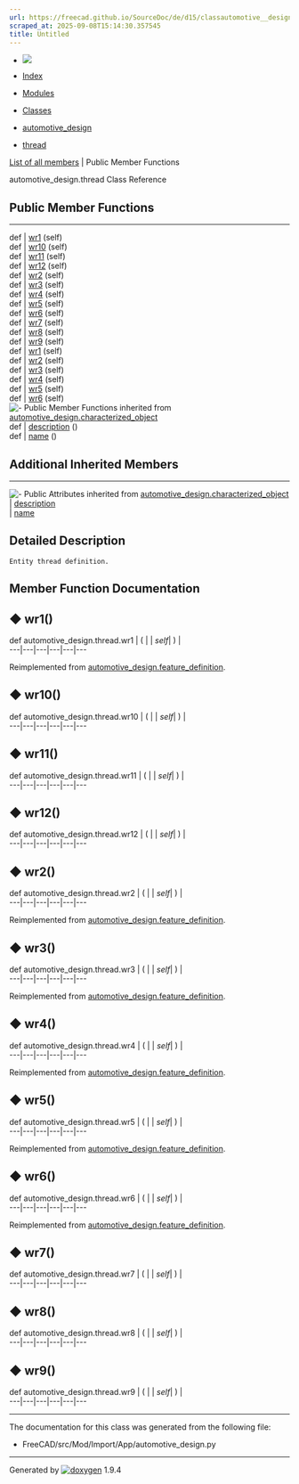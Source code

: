 ```yaml
---
url: https://freecad.github.io/SourceDoc/de/d15/classautomotive__design_1_1thread.html
scraped_at: 2025-09-08T15:14:30.357545
title: Untitled
---
```


  * [ ![](https://www.freecad.org/svg/logo-freecad.svg) ](https://freecadweb.org "FreeCAD")
  * [Index](../../index.html "Index")
  * [Modules](../../modules.html "Modules list")
  * [Classes](../../annotated.html "Annotated list")

  * [automotive_design](../../d4/ddf/namespaceautomotive__design.html)
  * [thread](../../de/d15/classautomotive__design_1_1thread.html)

[List of all members](../../d7/d76/classautomotive__design_1_1thread-members.html) | Public Member Functions

automotive_design.thread Class Reference

##  Public Member Functions  
  
---  
def | [wr1](../../de/d15/classautomotive__design_1_1thread.html#afc5241b3fc2a4daed51c3d39471d253a) (self)  
def | [wr10](../../de/d15/classautomotive__design_1_1thread.html#a28aaf3b6a5cecf15fed526a12532b503) (self)  
def | [wr11](../../de/d15/classautomotive__design_1_1thread.html#a24d96cd47a2c9d896939225007b58491) (self)  
def | [wr12](../../de/d15/classautomotive__design_1_1thread.html#a8939290adcfe7d4171e8dad751c42eae) (self)  
def | [wr2](../../de/d15/classautomotive__design_1_1thread.html#afde09d8594f9776395f7fa49f77694c2) (self)  
def | [wr3](../../de/d15/classautomotive__design_1_1thread.html#a10542944e49afc0c64a007e615dbdd13) (self)  
def | [wr4](../../de/d15/classautomotive__design_1_1thread.html#a9b94608ac41deaf400a1aea7481613bd) (self)  
def | [wr5](../../de/d15/classautomotive__design_1_1thread.html#a6a59f1f229ca81a80c661639e3943a90) (self)  
def | [wr6](../../de/d15/classautomotive__design_1_1thread.html#aeca1acd12aa9e1cfda673390f2245448) (self)  
def | [wr7](../../de/d15/classautomotive__design_1_1thread.html#aa53fa77fbdd7e3c66dd3ea01b458acd6) (self)  
def | [wr8](../../de/d15/classautomotive__design_1_1thread.html#a9afaaa25e461d2d33cdffb360a85dd95) (self)  
def | [wr9](../../de/d15/classautomotive__design_1_1thread.html#a347eceb61d218ba9fcbf39db8f604cc3) (self)  
def | [wr1](../../d3/dfb/classautomotive__design_1_1feature__definition.html#a92407bcd4758e436063b80bf387b4ad3) (self)  
def | [wr2](../../d3/dfb/classautomotive__design_1_1feature__definition.html#a4156a8adc8e4c289b45353a1fa929498) (self)  
def | [wr3](../../d3/dfb/classautomotive__design_1_1feature__definition.html#a15de671bc3f6f86a4ca9389d8c123e7e) (self)  
def | [wr4](../../d3/dfb/classautomotive__design_1_1feature__definition.html#a49b6a3e5e7595418f491f1e2ca458bce) (self)  
def | [wr5](../../d3/dfb/classautomotive__design_1_1feature__definition.html#a35b2887a3b6f678a5a66030e98b96688) (self)  
def | [wr6](../../d3/dfb/classautomotive__design_1_1feature__definition.html#a8f5db23d29552f91c5905ed80b279cf2) (self)  
![-](../../closed.png) Public Member Functions inherited from
[automotive_design.characterized_object](../../db/d3b/classautomotive__design_1_1characterized__object.html)  
def | [description](../../db/d3b/classautomotive__design_1_1characterized__object.html#a17dd543300fffba362a4b2e5730ae6b7) ()  
def | [name](../../db/d3b/classautomotive__design_1_1characterized__object.html#a6d89b5ffa630d8ea73bc698b0afa41de) ()  
  
##  Additional Inherited Members  
  
---  
![-](../../closed.png) Public Attributes inherited from
[automotive_design.characterized_object](../../db/d3b/classautomotive__design_1_1characterized__object.html)  
|
[description](../../db/d3b/classautomotive__design_1_1characterized__object.html#a4839bffcdba4a07cdadd0d2c64b0012b)  
|
[name](../../db/d3b/classautomotive__design_1_1characterized__object.html#afeb3fe7e8a6ac29d07dfeaf631417d8f)  
  
## Detailed Description

    
    
    Entity thread definition.

## Member Function Documentation

## ◆ wr1()

def automotive_design.thread.wr1  | ( |  | _self_| ) |   
---|---|---|---|---|---  
  
Reimplemented from
[automotive_design.feature_definition](../../d3/dfb/classautomotive__design_1_1feature__definition.html#a92407bcd4758e436063b80bf387b4ad3).

## ◆ wr10()

def automotive_design.thread.wr10  | ( |  | _self_| ) |   
---|---|---|---|---|---  
  
## ◆ wr11()

def automotive_design.thread.wr11  | ( |  | _self_| ) |   
---|---|---|---|---|---  
  
## ◆ wr12()

def automotive_design.thread.wr12  | ( |  | _self_| ) |   
---|---|---|---|---|---  
  
## ◆ wr2()

def automotive_design.thread.wr2  | ( |  | _self_| ) |   
---|---|---|---|---|---  
  
Reimplemented from
[automotive_design.feature_definition](../../d3/dfb/classautomotive__design_1_1feature__definition.html#a4156a8adc8e4c289b45353a1fa929498).

## ◆ wr3()

def automotive_design.thread.wr3  | ( |  | _self_| ) |   
---|---|---|---|---|---  
  
Reimplemented from
[automotive_design.feature_definition](../../d3/dfb/classautomotive__design_1_1feature__definition.html#a15de671bc3f6f86a4ca9389d8c123e7e).

## ◆ wr4()

def automotive_design.thread.wr4  | ( |  | _self_| ) |   
---|---|---|---|---|---  
  
Reimplemented from
[automotive_design.feature_definition](../../d3/dfb/classautomotive__design_1_1feature__definition.html#a49b6a3e5e7595418f491f1e2ca458bce).

## ◆ wr5()

def automotive_design.thread.wr5  | ( |  | _self_| ) |   
---|---|---|---|---|---  
  
Reimplemented from
[automotive_design.feature_definition](../../d3/dfb/classautomotive__design_1_1feature__definition.html#a35b2887a3b6f678a5a66030e98b96688).

## ◆ wr6()

def automotive_design.thread.wr6  | ( |  | _self_| ) |   
---|---|---|---|---|---  
  
Reimplemented from
[automotive_design.feature_definition](../../d3/dfb/classautomotive__design_1_1feature__definition.html#a8f5db23d29552f91c5905ed80b279cf2).

## ◆ wr7()

def automotive_design.thread.wr7  | ( |  | _self_| ) |   
---|---|---|---|---|---  
  
## ◆ wr8()

def automotive_design.thread.wr8  | ( |  | _self_| ) |   
---|---|---|---|---|---  
  
## ◆ wr9()

def automotive_design.thread.wr9  | ( |  | _self_| ) |   
---|---|---|---|---|---  
  
* * *

The documentation for this class was generated from the following file:

  * FreeCAD/src/Mod/Import/App/automotive_design.py

* * *

Generated by
[![doxygen](../../doxygen.svg)](https://www.doxygen.org/index.html) 1.9.4


